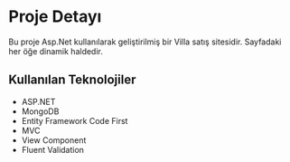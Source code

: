 # Proje Detayı
Bu proje Asp.Net kullanılarak geliştirilmiş bir Villa satış sitesidir. Sayfadaki her öğe dinamik haldedir.
## Kullanılan Teknolojiler
- ASP.NET
- MongoDB
- Entity Framework Code First
- MVC
- View Component
- Fluent Validation
